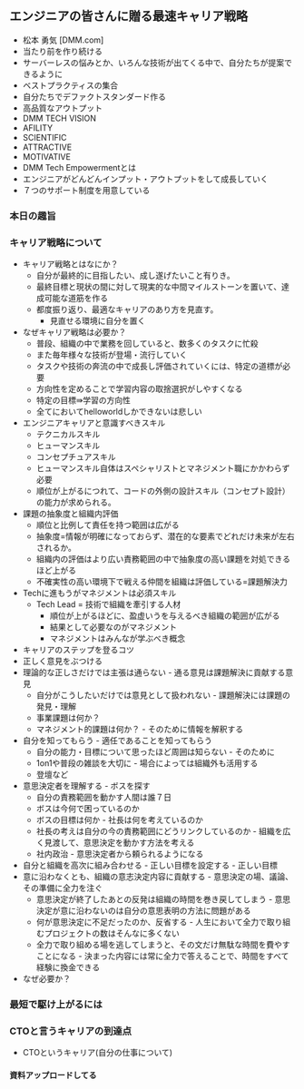 ## エンジニアの皆さんに贈る最速キャリア戦略
- 松本 勇気 [DMM.com]
- 当たり前を作り続ける
 - サーバーレスの悩みとか、いろんな技術が出てくる中で、自分たちが提案できるように
 - ベストプラクティスの集合
  - 自分たちでデファクトスタンダード作る
  - 高品質なアウトプット
- DMM TECH VISION
 - AFILITY
 - SCIENTIFIC
 - ATTRACTIVE
 - MOTIVATIVE
- DMM Tech Empowermentとは
 - エンジニアがどんどんインプット・アウトプットをして成長していく
- ７つのサポート制度を用意している
### 本日の趣旨
### キャリア戦略について
 - キャリア戦略とはなにか？
   - 自分が最終的に目指したい、成し遂げたいこと有りき。
   - 最終目標と現状の間に対して現実的な中間マイルストーンを置いて、達成可能な道筋を作る
   - 都度振り返り、最適なキャリアのあり方を見直す。
     - 見直せる環境に自分を置く
 - なぜキャリア戦略は必要か？
   - 普段、組織の中で業務を回していると、数多くのタスクに忙殺
   - また毎年様々な技術が登場・流行していく
   - タスクや技術の奔流の中で成長し評価されていくには、特定の道標が必要
   - 方向性を定めることで学習内容の取捨選択がしやすくなる
   - 特定の目標⇛学習の方向性
   - 全てにおいてhelloworldしかできないは悲しい
 - エンジニアキャリアと意識すべきスキル
   - テクニカルスキル
   - ヒューマンスキル
   - コンセプチュアスキル
   - ヒューマンスキル自体はスペシャリストとマネジメント職にかかわらず必要
   - 順位が上がるにつれて、コードの外側の設計スキル（コンセプト設計）の能力が求められる。
 - 課題の抽象度と組織内評価
   - 順位と比例して責任を持つ範囲は広がる
   - 抽象度=情報が明確になっておらず、潜在的な要素でどれだけ未来が左右されるか。
   - 組織内の評価はより広い責務範囲の中で抽象度の高い課題を対処できるほど上がる
   - 不確実性の高い環境下で戦える仲間を組織は評価している=課題解決力
 - Techに進もうがマネジメントは必須スキル
   - Tech Lead = 技術で組織を牽引する人材
     - 順位が上がるほどに、盈虚いうを与えるべき組織の範囲が広がる
     - 結果として必要なのがマネジメント
     - マネジメントはみんなが学ぶべき概念
 - キャリアのステップを登るコツ
  - 正しく意見をぶつける
   - 理論的な正しさだけでは主張は通らない
    - 通る意見は課題解決に貢献する意見
     - 自分がこうしたいだけでは意見として扱われない
    - 課題解決には課題の発見・理解
     - 事業課題は何か？
     - マネジメント的課題は何か？
    - そのために情報を解釈する
   - 自分を知ってもらう
    - 適任であることを知ってもらう
     - 自分の能力・目標について思ったほど周囲は知らない
    - そのために
     - 1on1や普段の雑談を大切に
    - 場合によっては組織外も活用する
     - 登壇など
   - 意思決定者を理解する
    - ボスを探す
     - 自分の責務範囲を動かす人間は誰７日
     - ボスは今何で困っているのか
     - ボスの目標は何か
    - 社長は何を考えているのか
     - 社長の考えは自分の今の責務範囲にどうリンクしているのか
    - 組織を広く見渡して、意思決定を動かす方法を考える
     - 社内政治
    - 意思決定者から頼られるようになる
   - 自分と組織を高次に組み合わせる
    - 正しい目標を設定する
    - 正しい目標
   - 意に沿わなくとも、組織の意志決定内容に貢献する
    - 意思決定の場、議論、その準備に全力を注ぐ
     - 意思決定が終了したあとの反発は組織の時間を巻き戻してしまう
    - 意思決定が意に沿わないのは自分の意思表明の方法に問題がある
     - 何が意思決定に不足だったのか、反省する
    - 人生において全力で取り組むプロジェクトの数はそんなに多くない
     - 全力で取り組める場を逃してしまうと、その文だけ無駄な時間を費やすことになる
    - 決まった内容には常に全力で答えることで、時間をすべて経験に換金できる
 - なぜ必要か？

### 最短で駆け上がるには
### CTOと言うキャリアの到達点
- CTOというキャリア(自分の仕事について)
#### 資料アップロードしてる
